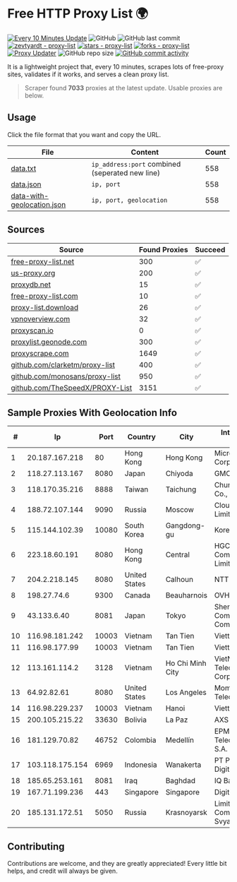 
# Free HTTP Proxy List 🌍

[![Every 10 Minutes Update](https://github.com/mertguvencli/http-proxy-list/actions/workflows/main.yml/badge.svg?branch=main)](https://github.com/mertguvencli/http-proxy-list/actions/workflows/main.yml)
![GitHub](https://img.shields.io/github/license/mertguvencli/http-proxy-list)
![GitHub last commit](https://img.shields.io/github/last-commit/mertguvencli/http-proxy-list)
[![zevtyardt - proxy-list](https://img.shields.io/static/v1?label=zevtyardt&message=proxy-list&color=blue&logo=github)](https://github.com/zevtyardt/proxy-list "Go to GitHub repo")
[![stars - proxy-list](https://img.shields.io/github/stars/zevtyardt/proxy-list?style=social)](https://github.com/zevtyardt/proxy-list)
[![forks - proxy-list](https://img.shields.io/github/forks/zevtyardt/proxy-list?style=social)](https://github.com/zevtyardt/proxy-list)
[![Proxy Updater](https://github.com/zevtyardt/proxy-list/workflows/Proxy%20Updater/badge.svg)](https://github.com/zevtyardt/proxy-list/actions?query=workflow:"Proxy+Updater")
![GitHub repo size](https://img.shields.io/github/repo-size/zevtyardt/proxy-list)
[![GitHub commit activity](https://img.shields.io/github/commit-activity/m/zevtyardt/proxy-list?logo=commits)](https://github.com/zevtyardt/proxy-list/commits/main)

It is a lightweight project that, every 10 minutes, scrapes lots of free-proxy sites, validates if it works, and serves a clean proxy list.

> Scraper found **7033** proxies at the latest update. Usable proxies are below.

## Usage

Click the file format that you want and copy the URL.

|File|Content|Count|
|----|-------|-----|
|[data.txt](https://raw.githubusercontent.com/mertguvencli/http-proxy-list/main/proxy-list/data.txt)|`ip_address:port` combined (seperated new line)|558|
|[data.json](https://raw.githubusercontent.com/mertguvencli/http-proxy-list/main/proxy-list/data.json)|`ip, port`|558|
|[data-with-geolocation.json](https://raw.githubusercontent.com/mertguvencli/http-proxy-list/main/proxy-list/data-with-geolocation.json)|`ip, port, geolocation`|558|

## Sources

|Source|Found Proxies|Succeed|
|------|-------------|-------|
|[free-proxy-list.net](https://free-proxy-list.net)|300|✅|
|[us-proxy.org](https://www.us-proxy.org)|200|✅|
|[proxydb.net](http://proxydb.net)|15|✅|
|[free-proxy-list.com](https://free-proxy-list.com/?page=&port=&type%5B%5D=http&type%5B%5D=https&up_time=0&search=Search)|10|✅|
|[proxy-list.download](https://www.proxy-list.download/HTTP)|26|✅|
|[vpnoverview.com](https://vpnoverview.com/privacy/anonymous-browsing/free-proxy-servers)|32|✅|
|[proxyscan.io](https://www.proxyscan.io)|0|✅|
|[proxylist.geonode.com](https://proxylist.geonode.com/api/proxy-list?limit=300&page=1&sort_by=lastChecked&sort_type=desc&protocols=http,https)|300|✅|
|[proxyscrape.com](https://api.proxyscrape.com/v2/?request=displayproxies&protocol=http&timeout=10000&country=all&ssl=all&anonymity=all)|1649|✅|
|[github.com/clarketm/proxy-list](https://raw.githubusercontent.com/clarketm/proxy-list/master/proxy-list-raw.txt)|400|✅|
|[github.com/monosans/proxy-list](https://raw.githubusercontent.com/monosans/proxy-list/main/proxies/http.txt)|950|✅|
|[github.com/TheSpeedX/PROXY-List](https://raw.githubusercontent.com/TheSpeedX/PROXY-List/master/http.txt)|3151|✅|


## Sample Proxies With Geolocation Info

|#|Ip|Port|Country|City|Internet Service Provider|
|-|--|----|-------|----|-------------------------|
|1|20.187.167.218|80|Hong Kong|Hong Kong|Microsoft Corporation|
|2|118.27.113.167|8080|Japan|Chiyoda|GMO Internet, Inc.|
|3|118.170.35.216|8888|Taiwan|Taichung|Chunghwa Telecom Co., Ltd.|
|4|188.72.107.144|9090|Russia|Moscow|Cloud technology Limited (Ltd.)|
|5|115.144.102.39|10080|South Korea|Gangdong-gu|Korea Telecom|
|6|223.18.60.191|8080|Hong Kong|Central|HGC Global Communications Limited|
|7|204.2.218.145|8080|United States|Calhoun|NTT America, Inc.|
|8|198.27.74.6|9300|Canada|Beauharnois|OVH SAS|
|9|43.133.6.40|8081|Japan|Tokyo|Shenzhen Tencent Computer Systems Company Limited|
|10|116.98.181.242|10003|Vietnam|Tan Tien|Viettel Corporation|
|11|116.98.177.99|10003|Vietnam|Tan Tien|Viettel Corporation|
|12|113.161.114.2|3128|Vietnam|Ho Chi Minh City|VietNam Post and Telecom Corporation|
|13|64.92.82.61|8080|United States|Los Angeles|Momentum Telecom, Inc.|
|14|116.98.229.237|10003|Vietnam|Hanoi|Viettel Corporation|
|15|200.105.215.22|33630|Bolivia|La Paz|AXS Bolivia S. A.|
|16|181.129.70.82|46752|Colombia|Medellín|EPM Telecomunicaciones S.A. E.S.P.|
|17|103.118.175.154|6969|Indonesia|Wanakerta|PT Pedjoeang Digital Networks|
|18|185.65.253.161|8081|Iraq|Baghdad|IQ Band|
|19|167.71.199.236|443|Singapore|Singapore|DigitalOcean, LLC|
|20|185.131.172.51|5050|Russia|Krasnoyarsk|Limited Liability Company "TTK-Svyaz"|



## Contributing

Contributions are welcome, and they are greatly appreciated! Every
little bit helps, and credit will always be given.

